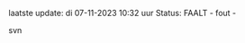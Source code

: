 laatste update: 
di 07-11-2023 10:32   uur 
Status: FAALT - fout - 
<div class="service R">svn</div>